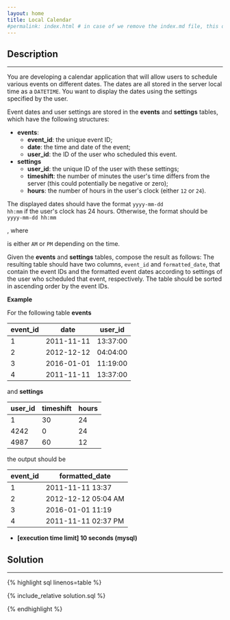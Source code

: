 ```yaml
---
layout: home
title: Local Calendar
#permalink: index.html # in case of we remove the index.md file, this doc will be the index page
---
```


<div class="row">
<div class="columnStmt" markdown="1">

## Description
------

You are developing a calendar application that will allow users to schedule various events on different dates. The dates are all stored in the server local time as a <code>DATETIME</code>. You want to display the dates using the settings specified by the user.

Event dates and user settings are stored in the **events** and **settings** tables, which have the following structures:

* **events**:
    * **event_id**: the unique event ID;
    * **date**: the time and date of the event;
    * **user_id**: the ID of the user who scheduled this event.
* **settings**
    * **user_id**: the unique ID of the user with these settings;
    * **timeshift**: the number of minutes the user's time differs from the server (this could potentially be negative or zero);
    * **hours**: the number of hours in the user's clock (either <code>12</code> or <code>24</code>).

The displayed dates should have the format <code>yyyy-mm-dd hh:mm</code> if the user's clock has 24 hours. Otherwise, the format should be <code>yyyy-mm-dd hh:mm <p></code>, where <code><p></code> is either <code>AM</code> or <code>PM</code> depending on the time.

Given the **events** and **settings** tables, compose the result as follows: The resulting table should have two columns, <code>event_id</code> and <code>formatted_date</code>, that contain the event IDs and the formatted event dates according to settings of the user who scheduled that event, respectively. The table should be sorted in ascending order by the event IDs.

**Example**

For the following table **events**

| event_id | date       | user_id  |
| -------- | ---------- | -------- |
| 1        | 2011-11-11 | 13:37:00 | 4242 |
| 2        | 2012-12-12 | 04:04:00 | 4987 |
| 3        | 2016-01-01 | 11:19:00 | 4242 |
| 4        | 2011-11-11 | 13:37:00 | 4987 |

and **settings**

| user_id | timeshift | hours |
| ------- | --------- | ----- |
| 1       | 30        | 24    |
| 4242    | 0         | 24    |
| 4987    | 60        | 12    |


the output should be

| event_id | formatted_date      |
| -------- | ------------------- |
| 1        | 2011-11-11 13:37    |
| 2        | 2012-12-12 05:04 AM |
| 3        | 2016-01-01 11:19    |
| 4        | 2011-11-11 02:37 PM |


* **[execution time limit] 10 seconds (mysql)**

</div>
<div class="columnSol" markdown="1">

## Solution
------

{% highlight sql linenos=table %}

{% include_relative solution.sql %}

{% endhighlight %}

</div>
</div>
